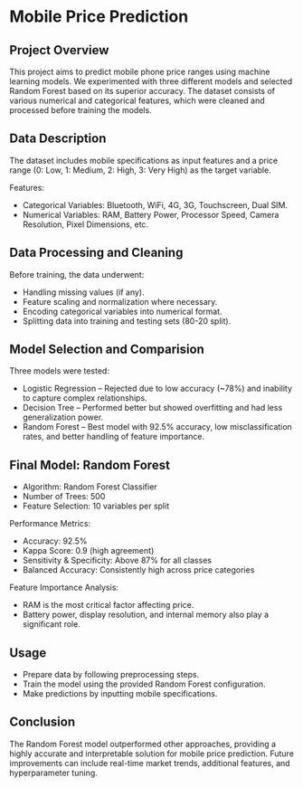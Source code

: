 # Mobile Price Prediction




## Project Overview
This project aims to predict mobile phone price ranges using machine learning models. We experimented with three different models and selected Random Forest based on its superior accuracy. The dataset consists of various numerical and categorical features, which were cleaned and processed before training the models.
## Data Description
The dataset includes mobile specifications as input features and a price range (0: Low, 1: Medium, 2: High, 3: Very High) as the target variable.

Features:
- Categorical Variables: Bluetooth, WiFi, 4G, 3G, Touchscreen, Dual SIM.
- Numerical Variables: RAM, Battery Power, Processor Speed, Camera Resolution, Pixel Dimensions, etc.
## Data Processing and Cleaning
Before training, the data underwent:
- Handling missing values (if any).
- Feature scaling and normalization where necessary.
- Encoding categorical variables into numerical format.
-  Splitting data into training and testing sets (80-20 split).
## Model Selection and Comparision
Three models were tested:

- Logistic Regression – Rejected due to low accuracy (~78%) and inability to capture complex relationships.
- Decision Tree – Performed better but showed overfitting and had less generalization power.
- Random Forest – Best model with 92.5% accuracy, low misclassification rates, and better handling of feature importance.
## Final Model: Random Forest
- Algorithm: Random Forest Classifier
- Number of Trees: 500
- Feature Selection: 10 variables per split

Performance Metrics:
- Accuracy: 92.5%
- Kappa Score: 0.9 (high agreement)
- Sensitivity & Specificity: Above 87% for all classes
- Balanced Accuracy: Consistently high across price categories

Feature Importance Analysis: 

- RAM is the most critical factor affecting price.
- Battery power, display resolution, and internal memory also play a significant role.
## Usage
- Prepare data by following preprocessing steps.
- Train the model using the provided Random Forest configuration.
- Make predictions by inputting mobile specifications.
## Conclusion
The Random Forest model outperformed other approaches, providing a highly accurate and interpretable solution for mobile price prediction. Future improvements can include real-time market trends, additional features, and hyperparameter tuning.
